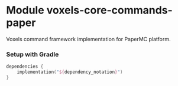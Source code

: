 # Module voxels-core-commands-paper

Voxels command framework implementation for PaperMC platform.

### Setup with Gradle

```kotlin
dependencies {
    implementation("${dependency_notation}")
}
```
